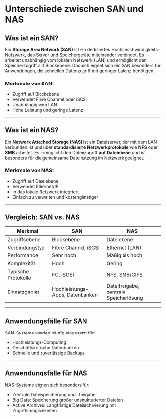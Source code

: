 # Unterschiede zwischen SAN und NAS

## Was ist ein SAN?

Ein **Storage Area Network (SAN)** ist ein dediziertes Hochgeschwindigkeits-Netzwerk, das Server und Speichergeräte miteinander verbindet. Es arbeitet unabhängig vom lokalen Netzwerk (LAN) und ermöglicht den Speicherzugriff auf Blockebene. Dadurch eignet sich ein SAN besonders für Anwendungen, die schnellen Datenzugriff mit geringer Latenz benötigen.

### Merkmale von SAN:

- Zugriff auf Blockebene
- Verwendet Fibre Channel oder iSCSI
- Unabhängig vom LAN
- Hohe Leistung und geringe Latenz

---

## Was ist ein NAS?

Ein **Network Attached Storage (NAS)** ist ein Dateiserver, der mit dem LAN verbunden ist und über **standardisierte Netzwerkprotokolle** wie **NFS** oder **SMB** arbeitet. Es ermöglicht den Datenzugriff **auf Dateiebene** und ist besonders für die gemeinsame Dateinutzung im Netzwerk geeignet.

### Merkmale von NAS:

- Zugriff auf Dateiebene
- Verwendet Ethernet/IP
- In das lokale Netzwerk integriert
- Einfach zu verwalten und kostengünstiger

---

## Vergleich: SAN vs. NAS

| Merkmal | SAN | NAS |
| --- | --- | --- |
| Zugriffsebene | Blockebene | Dateiebene |
| Verbindungstyp | Fibre Channel, iSCSI | Ethernet (LAN) |
| Performance | Sehr hoch | Mäßig bis hoch |
| Komplexität | Hoch | Gering |
| Typische Protokolle | FC, iSCSI | NFS, SMB/CIFS |
| Einsatzgebiet | Hochleistungs-Apps, Datenbanken | Dateifreigabe, zentrale Speicherlösung |

---

## Anwendungsfälle für SAN

SAN-Systeme werden häufig eingesetzt für:

- Hochleistungs-Computing
- Geschäftskritische Datenbanken
- Schnelle und zuverlässige Backups

---

## Anwendungsfälle für NAS

NAS-Systeme eignen sich besonders für:

- Zentrale Dateispeicherung und -freigabe
- Big Data: Speicherung großer unstrukturierter Dateien
- Active Archives: Langfristige Dateiarchivierung mit Zugriffsmöglichkeiten
